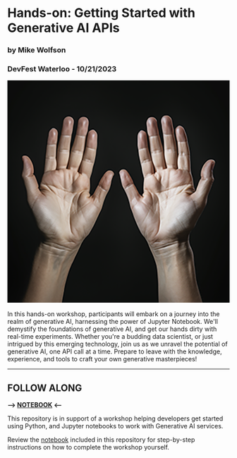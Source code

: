 # Hands-on: Getting Started with Generative AI APIs
### by Mike Wolfson
### **DevFest Waterloo** - 10/21/2023

![GenerativeAI Created Hands](./assets/hands.png)

In this hands-on workshop, participants will embark on a journey into the realm of generative AI, harnessing the power of Jupyter Notebook. We'll demystify the foundations of generative AI, and get our hands dirty with real-time experiments. Whether you're a budding data scientist, or just intrigued by this emerging technology, join us as we unravel the potential of generative AI, one API call at a time. Prepare to leave with the knowledge, experience, and tools to craft your own generative masterpieces!

***

## FOLLOW ALONG

**--> [NOTEBOOK](./handsOnGenAI.ipynb) <--**

This repository is in support of a workshop helping developers get started using Python, and Jupyter notebooks to work with Generative AI services.

Review the [notebook](./handsOnGenAI.ipynb) included in this repository for step-by-step instructions on how to complete the workshop yourself.





